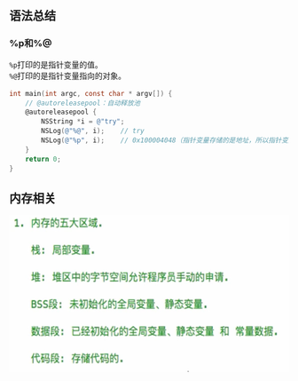 ## 语法总结
### %p和%@
`%p`打印的是指针变量的值。<br />`%@`打印的是指针变量指向的对象。
```objectivec
int main(int argc, const char * argv[]) {
    // @autoreleasepool：自动释放池
    @autoreleasepool {
        NSString *i = @"try";
        NSLog(@"%@", i);    // try
        NSLog(@"%p", i);    // 0x100004048（指针变量存储的是地址，所以指针变量的值就是一个地址）
    }
    return 0;
}
```

## 内存相关
![image.png](../../images/fba84524260e1e23e291c61d56d83385.png)
